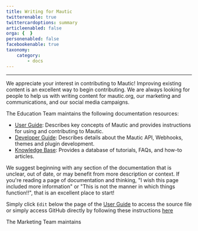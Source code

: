 ```yaml
---
title: Writing for Mautic
twitterenable: true
twittercardoptions: summary
articleenabled: false
orga: {  }
personenabled: false
facebookenable: true
taxonomy:
    category:
        - docs
---
```


---

We appreciate your interest in contributing to Mautic! Improving existing content is an excellent way to begin contributing. We are always looking for people to help us with writing content for mautic.org, our marketing and communications, and our social media campaigns.

The Education Team maintains the following documentation resources:

* [User Guide][user-guide]: Describes key concepts of Mautic and provides instructions for using and contributing to Mautic.
* [Developer Guide][developer-guide]: Describes details about the Mautic API, Webhooks, themes and plugin development.
* [Knowledge Base][knowledge-base]: Provides a database of tutorials, FAQs, and how-to articles.

We suggest beginning with any section of the documentation that is unclear, out of date, or may benefit from more description or context.
If you're reading a page of documentation and thinking, "I wish this page included more information" or "This is not the manner in which things function!!", that is an excellent place to start! 

Simply click `Edit` below the page of the [User Guide][user-guide] to access the source file or simply access GitHub directly by following these instructions [here][github]


The Marketing Team maintains 





[user-guide]: <https://docs.mautic.org/en>
[developer-guide]: <https://mautic-developer.readthedocs.io/en/latest/>
[knowledge-base]: <https://kb.mautic.org/>
[github]: <https://docs.mautic.org/en/contributing#using-github>
